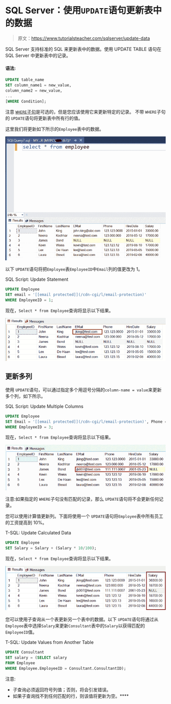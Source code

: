 # SQL Server：使用`UPDATE`语句更新表中的数据

> 原文：<https://www.tutorialsteacher.com/sqlserver/update-data>

SQL Server 支持标准的 SQL 来更新表中的数据。使用 UPDATE TABLE 语句在 SQL Server 中更新表中的记录。

#### 语法:

```sql
UPDATE table_name
SET column_name1 = new_value,
column_name2 = new_value,
...
[WHERE Condition]; 
```

注意 [`WHERE`子句](/sqlserver/where-clause)是可选的，但是您应该使用它来更新特定的记录。 不带 `WHERE`子句的 `UPDATE`语句将更新表中所有行的值。

这里我们将更新如下所示的`Employee`表中的数据。

![](img/2dd0d4f4dac2630c6b287f82b81c4462.png)

以下 `UPDATE`语句将把`Employee`表`EmployeeID`中`Email`列的值更改为 1。

SQL Script: Update Statement 

```sql
UPDATE Employee
SET email = '[[email protected]](/cdn-cgi/l/email-protection)'
WHERE EmployeeID = 1; 
```

现在，`Select * from Employee`查询将显示以下结果。

![](img/7213cc632af03414feffad803c8ca6c0.png)

## 更新多列

使用 `UPDATE`语句，可以通过指定多个用逗号分隔的`column-name = value`来更新多个列，如下所示。

SQL Script: Update Multiple Columns 

```sql
UPDATE Employee
SET Email = '[[email protected]](/cdn-cgi/l/email-protection)', Phone = '111.111.0007', HireDate='05-23-2001'
WHERE EmployeeID = 3; 
```

现在，`Select * from Employee`查询将显示以下结果。

![](img/24529b6283351811500394369e8bfc81.png)

注意:如果指定的 `WHERE`子句没有匹配的记录，那么 `UPDATE`语句将不会更新任何记录。

您可以使用计算值更新列。下面将使用一个 `UPDATE`语句将`Employee`表中所有员工的工资提高到 10%。

T-SQL: Update Calculated Data 

```sql
UPDATE Employee 
SET Salary = Salary + (Salary * 10/100); 
```

现在，`Select * from Employee`查询将显示以下结果。

![](img/c9af5e66d0cd6e147fde6e8f4c7e2746.png)

您可以使用子查询从一个表更新另一个表中的数据。以下 `UPDATE`语句将通过从`Employee`表中选择`Salary`来更新`Consultant`表中的`Salary`以获得匹配的`EmployeeID`值。

T-SQL: Update Values from Another Table 

```sql
UPDATE Consultant
SET salary = (SELECT salary
FROM Employee 
WHERE Employee.EmployeeID = Consultant.ConsultantID); 
```

注意:

*   子查询必须返回符号列值；否则，将会引发错误。
*   如果子查询找不到任何匹配的行，则该值将更新为空。****